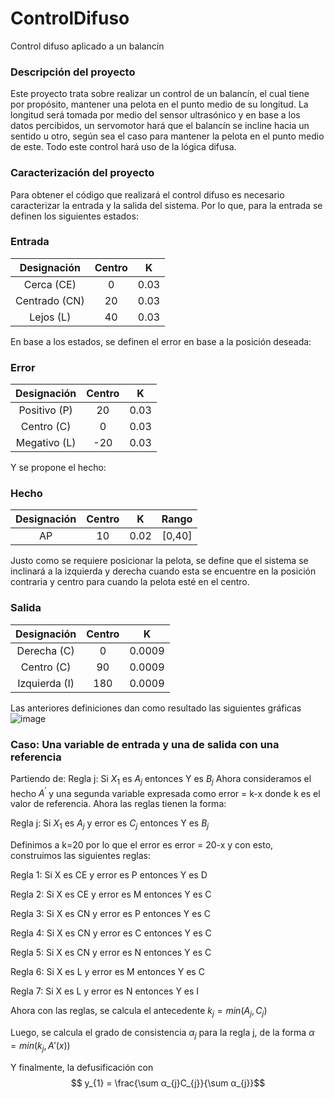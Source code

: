 # ControlDifuso
Control difuso aplicado a un balancín  
### Descripción del proyecto
Este proyecto trata sobre realizar un control de un balancín, el cual tiene por propósito, mantener una pelota en el punto medio de su longitud.
La longitud será tomada por medio del sensor ultrasónico y en base a los datos percibidos, un servomotor hará que el balancín se incline hacia un sentido u otro, según sea el caso para mantener la pelota en el punto medio de este. Todo este control hará uso de la lógica difusa.
### Caracterización del proyecto
Para obtener el código que realizará el control difuso es necesario caracterizar la entrada y la salida del sistema. Por lo que, para la entrada se definen los siguientes estados:
### Entrada

| Designación  | Centro |   K   |
|    :---:     |  :---: | :---: |
| Cerca (CE)   |  0     | 0.03  |
| Centrado (CN)|  20    | 0.03  |
| Lejos (L)    |  40    | 0.03  |

En base a los estados, se definen el error en base a la posición deseada: 

### Error

| Designación  | Centro |   K   |
|    :---:     |  :---: | :---: |
| Positivo (P) |  20    | 0.03  |
| Centro (C)   |   0    | 0.03  |
| Megativo (L) |  -20   | 0.03  |

Y se propone el hecho:
### Hecho
| Designación  | Centro |   K   |  Rango |
|    :---:     |  :---: | :---: | :---:  |
|  AP          |  10    | 0.02  | [0,40] |

Justo como se requiere posicionar la pelota, se define que el sistema se inclinará a la izquierda y derecha cuando esta se encuentre en la posición contraria y centro para cuando la pelota esté en el centro.

### Salida

| Designación  | Centro |   K    |
|    :---:     |  :---: | :---:  |
| Derecha (C)  |   0    | 0.0009 |
| Centro (C)   |  90    | 0.0009 |
| Izquierda (I)|  180   | 0.0009 |

Las anteriores definiciones dan como resultado las siguientes gráficas
![image](https://user-images.githubusercontent.com/45903954/171090183-546ce855-db21-4cb0-91e0-2ccb5874b14f.png)

### Caso: Una variable de entrada y una de salida con una referencia
Partiendo de:
Regla j: Si $X_1$ es $A_j$ entonces Y es $B_j$
Ahora consideramos el hecho $A^{'}$ y una segunda variable expresada como error = k-x donde k es el valor de referencia. Ahora las reglas tienen la forma:

Regla j: Si $X_1$ es $A_j$ y error es $C_j$ entonces Y es $B_j$

Definimos a k=20 por lo que el error es error = 20-x y con esto, construimos las siguientes reglas:

Regla 1: Si X es CE y error es P entonces Y es D

Regla 2: Si X es CE y error es M entonces Y es C

Regla 3: Si X es CN y error es P entonces Y es C

Regla 4: Si X es CN y error es C entonces Y es C

Regla 5: Si X es CN y error es N entonces Y es C

Regla 6: Si X es L y error es M entonces Y es C

Regla 7: Si X es L y error es N entonces Y es I

Ahora con las reglas, se calcula el antecedente $k_j=min⁡(A_j,C_j)$

Luego, se calcula el grado de consistencia  $α_j$ para la regla j, de la forma $α=min⁡(k_j,A'(x))$

Y finalmente, la defusificación con 
$$ y_{1} = \frac{\sum α_{j}C_{j}}{\sum α_{j}}$$


